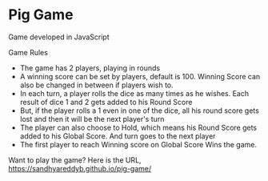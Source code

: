 # Pig Game
Game developed in JavaScript

Game Rules
- The game has 2 players, playing in rounds
- A winning score can be set by players, default is 100. Winning Score can also be changed in between if players wish to.
- In each turn, a player rolls the dice as many times as he wishes. Each result of dice 1 and 2 gets added to his Round Score
- But, if the player rolls a 1 even in one of the dice, all his round score gets lost and then it will be the next player's turn
- The player can also choose to Hold, which means his Round Score gets added to his Global Score. And turn goes to the next player
- The first player to reach Winning score on Global Score Wins the game.

Want to play the game? Here is the URL, https://sandhyareddyb.github.io/pig-game/
